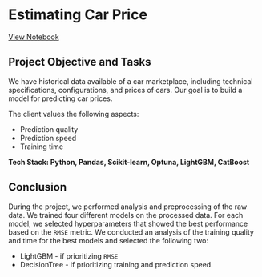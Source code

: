 # Estimating Car Price

[View Notebook](https://nbviewer.org/github/ootho/data_science/blob/main/estimating_car_price/car_price.ipynb)

## Project Objective and Tasks

We have historical data available of a car marketplace, including technical specifications, configurations, and prices of cars. Our goal is to build a model for predicting car prices.

The client values the following aspects:
- Prediction quality
- Prediction speed
- Training time

**Tech Stack: Python, Pandas, Scikit-learn, Optuna, LightGBM, CatBoost**

## Conclusion

During the project, we performed analysis and preprocessing of the raw data. 
We trained four different models on the processed data. 
For each model, we selected hyperparameters that showed the best performance based on the `RMSE` metric. 
We conducted an analysis of the training quality and time for the best models and selected the following two:
- LightGBM - if prioritizing `RMSE`
- DecisionTree - if prioritizing training and prediction speed.